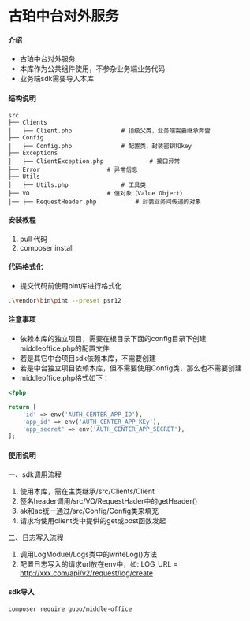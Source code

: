 # 古珀中台对外服务

#### 介绍
-	古珀中台对外服务
-	本库作为公共组件使用，不参杂业务端业务代码
-	业务端sdk需要导入本库

#### 结构说明

```
src
├── Clients
│   ├── Client.php 				# 顶级父类，业务端需要继承奔雷
├── Config 
│   ├── Config.php	 			# 配置类，封装密钥和key
├── Exceptions
│   ├── ClientException.php 			# 接口异常
├── Error					# 异常信息
├── Utils
│   ├── Utils.php				# 工具类
├── VO 						# 值对象（Value Object）
│── ├── RequestHeader.php			# 封装业务间传递的对象
```


#### 安装教程

1.  pull 代码
2.  composer install


#### 代码格式化
-	提交代码前使用pint库进行格式化
```sh
.\vendor\bin\pint --preset psr12
```

#### 注意事项
-	依赖本库的独立项目，需要在根目录下面的config目录下创建middleoffice.php的配置文件
-	若是其它中台项目sdk依赖本库，不需要创建
-	若是中台独立项目依赖本库，但不需要使用Config类，那么也不需要创建
-	middleoffice.php格式如下：

```php
<?php

return [
    'id' => env('AUTH_CENTER_APP_ID'),
    'app_id' => env('AUTH_CENTER_APP_KEy'),
    'app_secret' => env('AUTH_CENTER_APP_SECRET'),
];
```


#### 使用说明

一、sdk调用流程
1.	使用本库，需在主类继承/src/Clients/Client
2.	签名header调用/src/VO/RequestHader中的getHeader()
3.	ak和ac统一通过/src/Config/Config类来填充
4.	请求均使用client类中提供的get或post函数发起

二、日志写入流程
1.	调用LogModuel/Logs类中的writeLog()方法
2.	配置日志写入的请求url放在env中，如: LOG_URL = http://xxx.com/api/v2/request/log/create

#### sdk导入
```sh
composer require gupo/middle-office
```
